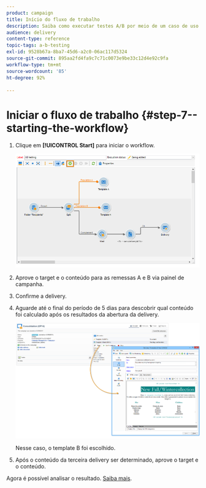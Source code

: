 ```yaml
---
product: campaign
title: Início do fluxo de trabalho
description: Saiba como executar testes A/B por meio de um caso de uso dedicado.
audience: delivery
content-type: reference
topic-tags: a-b-testing
exl-id: 9528b67a-8ba7-45d6-a2c0-06ac117d5324
source-git-commit: 895aa2fd4fa9c7c71c0073e9be33c12d4e92c9fa
workflow-type: tm+mt
source-wordcount: '85'
ht-degree: 92%

---
```


# Iniciar o fluxo de trabalho {#step-7--starting-the-workflow}

1. Clique em **[!UICONTROL Start]** para iniciar o workflow.

   ![](assets/use_case_abtesting_startwkfl_001.png)

1. Aprove o target e o conteúdo para as remessas A e B via painel de campanha.
1. Confirme a delivery.
1. Aguarde até o final do período de 5 dias para descobrir qual conteúdo foi calculado após os resultados da abertura da delivery.

   ![](assets/use_case_abtesting_startwkfl_002.png)

   Nesse caso, o template B foi escolhido.

1. Após o conteúdo da terceira delivery ser determinado, aprove o target e o conteúdo.

Agora é possível analisar o resultado. [Saiba mais](a-b-testing-uc-analyzing.md).

